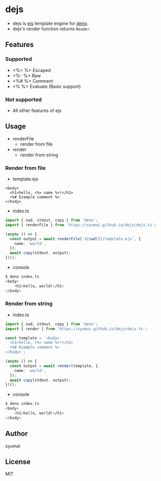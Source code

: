 # dejs

- dejs is [ejs](https://ejs.co) template engine for [deno](https://github.com/denoland/deno).
- dejs's render function returns `Reader`.

## Features

### Supported

- <%= %> Escaped
- <%- %> Raw
- <%# %> Comment
- <% %> Evaluate (Basic support)

### Not supported

- All other features of ejs

## Usage

- renderFile
  - render from file
- render
  - render from string

### Render from file

- template.ejs

```ejs
<body>
  <h1>hello, <%= name %>!</h1>
  <%# Example comment %>
</body>
```

- index.ts

```ts
import { cwd, stdout, copy } from 'deno';
import { renderFile } from 'https://syumai.github.io/dejs/dejs.ts';

(async () => {
  const output = await renderFile(`${cwd()}/template.ejs`, {
    name: 'world',
  });
  await copy(stdout, output);
})();
```

- console

```sh
$ deno index.ts
<body>
    <h1>hello, world!</h1>
</body>
```

### Render from string

- index.ts

```ts
import { cwd, stdout, copy } from 'deno';
import { render } from 'https://syumai.github.io/dejs/dejs.ts';

const template = `<body>
  <h1>hello, <%= name %>!</h1>
  <%# Example comment %>
</body>`;

(async () => {
  const output = await render(template, {
    name: 'world',
  });
  await copy(stdout, output);
})();
```

- console

```sh
$ deno index.ts
<body>
    <h1>hello, world!</h1>
</body>
```

## Author

syumai

## License

MIT
